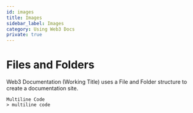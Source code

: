 ```yaml
---
id: images
title: Images
sidebar_label: Images
category: Using Web3 Docs
private: true
---
```


# Files and Folders

Web3 Documentation (Working Title) uses a File and Folder structure to create a documentation site.

```
Multiline Code
> multiline code
```
